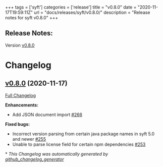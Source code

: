 +++
tags = ['syft']
categories = ['release']
title = "v0.8.0"
date = "2020-11-17T19:59:11Z"
url = "docs/releases/syft/v0.8.0/"
description = "Release notes for syft v0.8.0"
+++

## Release Notes:
Version [v0.8.0](https://github.com/anchore/syft/releases/tag/v0.8.0)

# Changelog

## [v0.8.0](https://github.com/anchore/syft/tree/v0.8.0) (2020-11-17)

[Full Changelog](https://github.com/anchore/syft/compare/v0.7.1...v0.8.0)

**Enhancements:**

- Add JSON document import  [\#266](https://github.com/anchore/syft/pull/266)

**Fixed bugs:**

- Incorrect version parsing from certain java package names in syft 5.0 and newer [\#255](https://github.com/anchore/syft/issues/255)
- Unable to parse license field for certain npm dependencies [\#253](https://github.com/anchore/syft/issues/253)



\* *This Changelog was automatically generated by [github_changelog_generator](https://github.com/github-changelog-generator/github-changelog-generator)*
